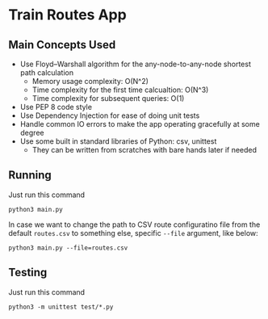 # Train Routes App

## Main Concepts Used
- Use Floyd–Warshall algorithm for the any-node-to-any-node shortest path calculation
    - Memory usage complexity: O(N^2)
    - Time complexity for the first time calcualtion: O(N^3)
    - Time complexity for subsequent queries: O(1)
- Use PEP 8 code style
- Use Dependency Injection for ease of doing unit tests
- Handle common IO errors to make the app operating gracefully at some degree
- Use some built in standard libraries of Python: csv, unittest
    - They can be written from scratches with bare hands later if needed

## Running
Just run this command

```
python3 main.py
```

In case we want to change the path to CSV route configuratino file from the default `routes.csv` to something else, specific `--file` argument, like below:

```
python3 main.py --file=routes.csv
```

## Testing
Just run this command 

```
python3 -m unittest test/*.py
```